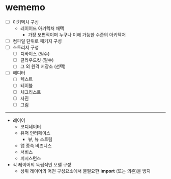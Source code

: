 # wememo
- [ ] 아키텍처 구성
  - 레이어드 아키텍처 채택
    - 가장 보편적이며 누구나 이해 가능한 수준의 아키텍처
- [ ] 컴파일 단위로 패키지 구성
- [ ] 스토리지 구성
  - [ ] 디바이스 (필수)
  - [ ] 클라우드킷 (필수)
  - [ ] 그 외 원격 저장소 (선택)
- [ ] 에디터 
  - [ ] 텍스트
  - [ ] 테이블
  - [ ] 체크리스트
  - [ ] 사진 
  - [ ] 그림

---
- 레이어
  - 코디네이터
  - 유저 인터페이스
    - 뷰, 뷰 스트림
  - 앱 종속 비즈니스
  - 서비스
  - 퍼시스턴스
- 각 레이어의 독립적인 모델 구성
  - 상위 레이어의 어떤 구성요소에서 불필요한 **import** (또는 의존)을 방지
